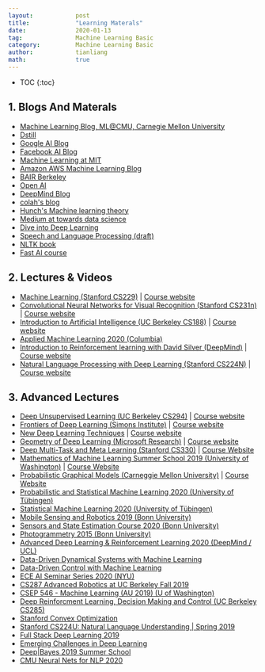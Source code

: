```yaml
---
layout:            post
title:             "Learning Materals"
date:              2020-01-13
tag:               Machine Learning Basic
category:          Machine Learning Basic
author:            tianliang
math:              true
---
```


- TOC
{:toc}

## 1. Blogs And Materals
* [Machine Learning Blog, ML@CMU, Carnegie Mellon University](https://blog.ml.cmu.edu/)
* [Dstill](https://distill.pub/)
* [Google AI Blog](https://ai.googleblog.com/)
* [Facebook AI Blog](https://ai.facebook.com/blog/)
* [Machine Learning at MIT](https://news.mit.edu/topic/machine-learning)
* [Amazon AWS Machine Learning Blog](https://aws.amazon.com/cn/blogs/machine-learning/)
* [BAIR Berkeley](https://bair.berkeley.edu/blog/)
* [Open AI](https://openai.com/blog/)
* [DeepMind Blog](https://deepmind.com/blog)
* [colah's blog](https://colah.github.io/)
* [Hunch's Machine learning theory](https://hunch.net/)
* [Medium at towards data science](https://towardsdatascience.com/)
* [Dive into Deep Learning](http://d2l.ai/)
* [Speech and Language Processing (draft)](https://web.stanford.edu/~jurafsky/slp3/)
* [NLTK book](https://www.nltk.org/book/)
* [Fast AI course](https://course.fast.ai/)



## 2. Lectures & Videos

* [Machine Learning (Stanford CS229)](https://www.youtube.com/playlist?list=PLoROMvodv4rMiGQp3WXShtMGgzqpfVfbU) \| [Course website](http://cs229.stanford.edu/syllabus-autumn2018.html)
* [Convolutional Neural Networks for Visual Recognition (Stanford CS231n)](https://www.youtube.com/playlist?list=PL3FW7Lu3i5JvHM8ljYj-zLfQRF3EO8sYv) \| [Course website](https://cs231n.github.io/)
* [Introduction to Artificial Intelligence (UC Berkeley CS188)](https://www.youtube.com/playlist?list=PL7k0r4t5c108AZRwfW-FhnkZ0sCKBChLH) \| [Course website](https://inst.eecs.berkeley.edu/~cs188/fa18/index.html)
* [Applied Machine Learning 2020 (Columbia)](https://www.youtube.com/playlist?list=PL_pVmAaAnxIRnSw6wiCpSvshFyCREZmlM)
* [Introduction to Reinforcement learning with David Silver (DeepMind)](https://www.youtube.com/playlist?list=PLqYmG7hTraZBiG_XpjnPrSNw-1XQaM_gB) \| [Course website](https://www.davidsilver.uk/teaching/)
* [Natural Language Processing with Deep Learning (Stanford CS224N)](https://www.youtube.com/playlist?list=PLoROMvodv4rOhcuXMZkNm7j3fVwBBY42z) \| [Course website](http://web.stanford.edu/class/cs224n/)

## 3. Advanced Lectures

* [Deep Unsupervised Learning (UC Berkeley CS294)](https://www.youtube.com/channel/UCf4SX8kAZM_oGcZjMREsU9w/videos) \| [Course website](https://sites.google.com/view/berkeley-cs294-158-sp19/home)
* [Frontiers of Deep Learning (Simons Institute)](https://www.youtube.com/playlist?list=PLgKuh-lKre11ekU7g-Z_qsvjDD8cT-hi9) \| [Course website](https://simons.berkeley.edu/workshops/dl2019-1)
* [New Deep Learning Techniques](https://www.youtube.com/playlist?list=PLHyI3Fbmv0SdM0zXj31HWjG9t9Q0v2xYN) \| [Course website](http://www.ipam.ucla.edu/programs/workshops/new-deep-learning-techniques/?tab=overview)
* [Geometry of Deep Learning (Microsoft Research)](https://www.youtube.com/playlist?list=PLD7HFcN7LXRe30qq36It2XCljxc340O_d) \| [Course website](https://www.microsoft.com/en-us/research/event/ai-institute-2019/)
* [Deep Multi-Task and Meta Learning (Stanford CS330)](https://www.youtube.com/playlist?list=PLoROMvodv4rMC6zfYmnD7UG3LVvwaITY5) \| [Course Website](http://cs330.stanford.edu/)
* [Mathematics of Machine Learning Summer School 2019 (University of Washington)](https://www.youtube.com/playlist?list=PLTPQEx-31JXhguCush5J7OGnEORofoCW9) \| [Course Website](http://mathofml.cs.washington.edu/)
* [Probabilistic Graphical Models (Carneggie Mellon University)](https://www.youtube.com/playlist?list=PLoZgVqqHOumTY2CAQHL45tQp6kmDnDcqn) \| [Course Website](https://sailinglab.github.io/pgm-spring-2019/)
* [Probabilistic and Statistical Machine Learning 2020 (University of Tübingen)](https://www.youtube.com/playlist?list=PL05umP7R6ij1tHaOFY96m5uX3J21a6yNd)
* [Statistical Machine Learning 2020 (University of Tübingen)](https://www.youtube.com/playlist?list=PL05umP7R6ij2XCvrRzLokX6EoHWaGA2cC)
* [Mobile Sensing and Robotics 2019 (Bonn University)](https://www.youtube.com/playlist?list=PLgnQpQtFTOGQJXx-x0t23RmRbjp_yMb4v)
* [Sensors and State Estimation Course 2020 (Bonn University)](https://www.youtube.com/playlist?list=PLgnQpQtFTOGQh_J16IMwDlji18SWQ2PZ6)
* [Photogrammetry 2015 (Bonn University)](https://www.youtube.com/playlist?list=PLgnQpQtFTOGRsi5vzy9PiQpNWHjq-bKN1)
* [Advanced Deep Learning & Reinforcement Learning 2020 (DeepMind / UCL)](https://www.youtube.com/playlist?list=PLqYmG7hTraZDNJre23vqCGIVpfZ_K2RZs)
* [Data-Driven Dynamical Systems with Machine Learning](https://www.youtube.com/playlist?list=PLMrJAkhIeNNR6DzT17-MM1GHLkuYVjhyt)
* [Data-Driven Control with Machine Learning](https://www.youtube.com/playlist?list=PLMrJAkhIeNNQkv98vuPjO2X2qJO_UPeWR)
* [ECE AI Seminar Series 2020 (NYU)](https://www.youtube.com/playlist?list=PLhwo5ntex8iY9xhpSwWas451NgVuqBE7U)
* [CS287 Advanced Robotics at UC Berkeley Fall 2019](https://www.youtube.com/playlist?list=PLwRJQ4m4UJjNBPJdt8WamRAt4XKc639wF)
* [CSEP 546 - Machine Learning (AU 2019) (U of Washington)](https://www.youtube.com/playlist?list=PLTPQEx-31JXj87XLsYutYGKw6K9dNaD36)
* [Deep Reinforcment Learning, Decision Making and Control (UC Berkeley CS285)](https://www.youtube.com/playlist?list=PLkFD6_40KJIwhWJpGazJ9VSj9CFMkb79A)
* [Stanford Convex Optimization](https://www.youtube.com/playlist?list=PLdrixi40lpQm5ksInXlRon1eRwq_gzIcw)
* [Stanford CS224U: Natural Language Understanding \| Spring 2019](https://www.youtube.com/playlist?list=PLoROMvodv4rObpMCir6rNNUlFAn56Js20)
* [Full Stack Deep Learning 2019](https://www.youtube.com/playlist?list=PL1T8fO7ArWlcf3Hc4VMEVBlH8HZm_NbeB)
* [Emerging Challenges in Deep Learning](https://www.youtube.com/playlist?list=PLgKuh-lKre10BpafDrv0fg2VNUweWXWVd)
* [Deep|Bayes 2019 Summer School](https://www.youtube.com/playlist?list=PLe5rNUydzV9QHe8VDStpU0o8Yp63OecdW)
* [CMU Neural Nets for NLP 2020](https://www.youtube.com/playlist?list=PL8PYTP1V4I8CJ7nMxMC8aXv8WqKYwj-aJ)
